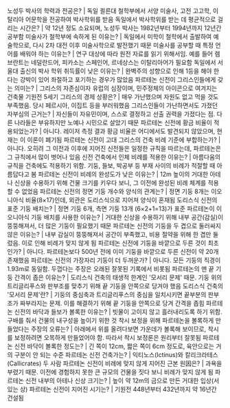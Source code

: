 노성두 박사의 학력과 전공은?	| 독일 쾰른대 철학부에서 서양 미술사, 고전 고고학, 이탈리아 어문학을 전공하여 박사학위를 받음
독일에서 박사학위를 받는 데 평균적으로 걸리는 시간은?	| 약 12년 정도 소요되며, 노성두 박사는 1982년부터 1994년까지 12년간 공부함
미술사가 철학부에 속하게 된 이유는?	| 독일에서 미학이 철학에서 출발하여 예술학으로, 다시 2차 대전 이후 미술사학으로 발전했기 때문
미술사를 공부할 때 특정 언어를 배워야 하는 이유는?	| 연구 대상에 따라 원전 자료를 읽기 위해서임. 예를 들어 렘브란트는 네덜란드어, 피카소는 스페인어, 르네상스는 이탈리아어가 필요함
독일에서 서울대 출신의 박사 학위 취득률이 낮은 이유는?	| 완벽주의 성향으로 인해 1등을 해야 한다는 강박이 있어 좌절하고 포기하는 경우가 많았음
파르테논 신전이 그리스인들에게 갖는 의미는?	| 그리스의 자존심이자 유럽의 심장이며, 민주정체의 아이콘으로 여겨지는 건축물
기원전 5세기 그리스의 경제 상황은?	| 매우 가난했으며 자원도 없고 먹을 것도 부족했음. 당시 페르시아, 이집트 등을 부러워했음
그리스인들이 가난하면서도 가졌던 자부심의 근거는?	| 자신들이 자유민이며, 스스로 결정하고 선출 권력을 가졌다는 점. 다른 나라들은 부유하지만 노예나 시민으로 살았기 때문
파르테논 신전에 황금 비율이 적용되었는가?	| 아니다. 레이저 측정 결과 황금 비율은 어디에서도 발견되지 않았으며, 현재는 이 이론이 폐기됨
파르테논 신전이 고대 그리스의 건축 비례 기준에 부합하는가?	| 아니다. 오히려 그 이전과 이후에 지어진 신전들은 일정한 규칙을 따르는데, 파르테논은 그 규칙에서 많이 벗어나 있음
신전 건축에서 인체 비례를 적용한 이유는?	| 아름다움의 규칙을 건축에도 적용하기 위함. 기둥, 들보, 박공부 등 부재 사이의 비례가 적절할 때 아름답다고 봄
파르테논 신전이 비례의 완성도가 낮은 이유는?	| 12m 높이의 거대한 아테나 신상을 수용하기 위해 건물 크기를 키우다 보니, 그 이전에 완성된 비례 체계를 적용할 수 없었음
파르테논 신전의 정면 기둥 개수와 양식의 관계는?	| 정면 기둥 8개는 이오니아식 비율(8×17)인데, 외관은 도리스식으로 지어져 양식이 혼재됨
도리스식 신전의 표준 기둥 배치는?	| 정면 기둥 6개, 측면 기둥 13개 (6×2+1=13)가 표준
파르테논이 이오니아식 기둥 배치를 사용한 이유는?	| 거대한 신상을 수용하기 위해 내부 공간(감실)이 뚱뚱해져서, 더 많은 기둥이 필요했기 때문
파르테논 신전의 기둥을 두 겹으로 둘러싸지 않은 이유는?	| 내부 감실이 뚱뚱해져서 공간이 부족했고, 비용 절약을 위해 한 겹만 둘렀음. 이로 인해 비례가 맞지 않게 됨
파르테논 신전에 기둥을 바깥으로 두른 것이 최초인가?	| 아니다. 파르테논보다 500년 전에 이미 기둥을 바깥으로 두른 신전이 약 20개 존재했음
파르테논 신전의 가장자리 기둥이 더 두꺼운가?	| 아니다. 모든 기둥의 직경이 1.93m로 동일함. 두껍다는 주장은 오래된 잘못된 기록에서 비롯됨
파르테논의 맨 끝 기둥 간격이 좁은 이유는?	| 도리스식 건축의 태생적 한계인 '모서리 문제' 때문. 기둥 위의 트리글리푸스와 판부조를 맞추기 위해 끝 기둥을 안쪽으로 당겨야 했음
도리스식 건축의 '모서리 문제'란?	| 기둥의 중심축과 트리글리푸스의 중심을 일치시키면 끝부분의 판부조가 짜부라지는 문제. 이를 해결하기 위해 끝 기둥을 안쪽으로 당겨 간격을 좁힘
파르테논 신전의 바닥과 들보가 볼록한 이유는?	| 빗물이 고이지 않고 흘러내리도록 하기 위함. 구배를 줘서 건물의 내구성을 높이기 위한 것
착시 보정을 위해 파르테논을 볼록하게 만들었다는 주장의 오류는?	| 아래에서 위를 올려다보면 가운데가 볼록해 보이므로, 착시를 보정하려면 오목하게 만들었어야 함. 따라서 착시 보정론은 원리부터 잘못됨
파르테논 신전 바닥이 볼록한 정도는?	| 긴 쪽이 12cm, 짧은 쪽이 6cm 정도로, 육안으로는 거의 구분이 안 되는 수준
파르테논 신전 건축가는?	| 익티노스(Ictinus)와 칼리크라테스(Callicrates) 두 사람
파르테논 신전이 비례에 맞지 않게 지어진 근본 원因은?	| 과욕을 부렸기 때문. 이전에 경험하지 못한 큰 규모의 건물을 짓다 보니 비례가 맞지 않게 됨
파르테논 신전 내부의 아테나 신상 크기는?	| 높이 약 12m의 금으로 만든 거대한 입상(서 있는 상)
파르테논 신전이 지어진 시기는?	| 기원전 448년부터 432년까지 약 16년간 건설됨
